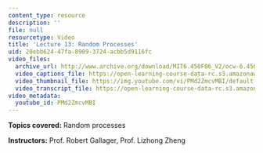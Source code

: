 ```yaml
---
content_type: resource
description: ''
file: null
resourcetype: Video
title: 'Lecture 13: Random Processes'
uid: 20ebb624-47fa-8909-3724-acbb5d9116fc
video_files:
  archive_url: http://www.archive.org/download/MIT6.450F06_V2/ocw-6.450-f06-2003-10-27_300k.mp4
  video_captions_file: https://open-learning-course-data-rc.s3.amazonaws.com/6-450-principles-of-digital-communications-i-fall-2006/7a2e58a3def25a1fa4df75a2be1a8250_PMd2ZmcvMBI.vtt
  video_thumbnail_file: https://img.youtube.com/vi/PMd2ZmcvMBI/default.jpg
  video_transcript_file: https://open-learning-course-data-rc.s3.amazonaws.com/6-450-principles-of-digital-communications-i-fall-2006/58fb68f6f782860816569da029ae807d_PMd2ZmcvMBI.pdf
video_metadata:
  youtube_id: PMd2ZmcvMBI
---
```


**Topics covered:** Random processes

**Instructors:** Prof. Robert Gallager, Prof. Lizhong Zheng